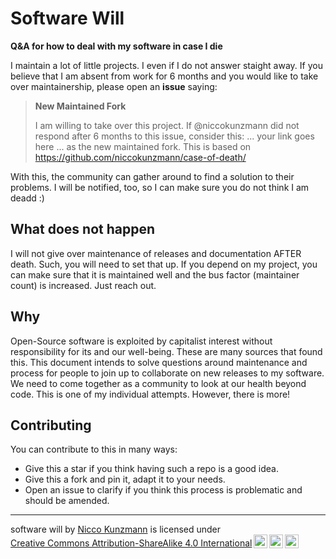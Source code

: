 # Software Will

**Q&amp;A for how to deal with my software in case I die**

I maintain a lot of little projects. I even if I do not answer staight away.
If you believe that I am absent from work for 6 months and you would like to take over maintainership, please open an **issue** saying:

> **New Maintained Fork**
>
> I am willing to take over this project. If @niccokunzmann did not respond after 6 months to this issue, consider this:
> ... your link goes here ... as the new maintained fork.
> This is based on https://github.com/niccokunzmann/case-of-death/

With this, the community can gather around to find a solution to their problems. I will be notified, too, so I can make sure you do not think I am deadd :)

## What does not happen

I will not give over maintenance of releases and documentation AFTER death. Such, you will need to set that up. If you depend on my project, you can make sure that it is maintained well and the bus factor (maintainer count) is increased. Just reach out.

## Why

Open-Source software is exploited by capitalist interest without responsibility for its and our well-being. These are many sources that found this.
This document intends to solve questions around maintenance and process for people to join up to collaborate on new releases to my software.
We need to come together as a community to look at our health beyond code. This is one of my individual attempts. However, there is more!

## Contributing

You can contribute to this in many ways:

- Give this a star if you think having such a repo is a good idea.
- Give this a fork and pin it, adapt it to your needs.
- Open an issue to clarify if you think this process is problematic and should be amended.

----

 <p xmlns:cc="http://creativecommons.org/ns#" xmlns:dct="http://purl.org/dc/terms/"><span property="dct:title">software will</span> by <a rel="cc:attributionURL dct:creator" property="cc:attributionName" href="https://github.com/niccokunzmann">Nicco Kunzmann</a> is licensed under <a href="https://creativecommons.org/licenses/by-sa/4.0/?ref=chooser-v1" target="_blank" rel="license noopener noreferrer" style="display:inline-block;">Creative Commons Attribution-ShareAlike 4.0 International<img style="height:22px!important;margin-left:3px;vertical-align:text-bottom;" src="https://mirrors.creativecommons.org/presskit/icons/cc.svg?ref=chooser-v1" alt=""><img style="height:22px!important;margin-left:3px;vertical-align:text-bottom;" src="https://mirrors.creativecommons.org/presskit/icons/by.svg?ref=chooser-v1" alt=""><img style="height:22px!important;margin-left:3px;vertical-align:text-bottom;" src="https://mirrors.creativecommons.org/presskit/icons/sa.svg?ref=chooser-v1" alt=""></a></p> 
